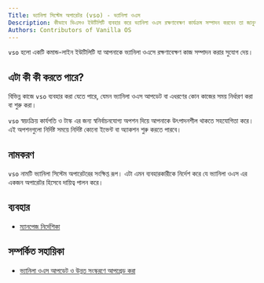 ```yaml
---
Title: ভ্যানিলা সিস্টেম অপারেটর (vso) - ভ্যানিলা ওএস
Description: কীভাবে ভিএসও ইউটিলিটি ব্যবহার করে ভ্যানিলা ওএস রক্ষণাবেক্ষণ কার্যক্রম সম্পাদন করবেন তা জানুন।
Authors: Contributors of Vanilla OS
---
```


`vso` হলো একটি কমান্ড-লাইন ইউটিলিটি যা আপনাকে ভ্যানিলা ওএসে রক্ষণাবেক্ষণ কাজ সম্পাদন করার সুযোগ দেয়।

## এটা কী কী করতে পারে?

বিভিন্ন কাজে `vso` ব্যবহার করা যেতে পারে, যেমন ভ্যানিলা ওএস আপডেট বা এধরণের কোন কাজের সময় নির্ধারণ করা বা শুরু করা।

`vso` স্বয়ংক্রিয় কার্যগতি ও টাস্ক এর জন্য স্বনির্বাচনযোগ্য অপশন দিয়ে আপনাকে উৎপাদনশীল থাকতে সহযোগিতা করে। এই অপশনগুলো নির্দিষ্ট সময়ে নির্দিষ্ট কোনো ইভেন্ট বা অ্যাকশন শুরু করতে পারবে।

## নামকরণ

`vso` নামটি ভ্যানিলা সিস্টেম অপারেটরের সংক্ষিপ্ত রূপ। এটা এমন ব্যবহারকারীকে নির্দেশ করে যে ভ্যানিলা ওএস এর একজন অপারেটর হিসেবে দায়িত্ব পালন করে।

## ব্যবহার

- [ম্যানপেজ নির্দেশিকা](vso-manpage)

## সম্পর্কিত সহায়িকা

- [ভ্যানিলা ওএস আপডেট ও উন্নত সংস্করণে আপগ্রেড করা](https://handbook.vanillaos.org/2022/12/10/updates.html)
